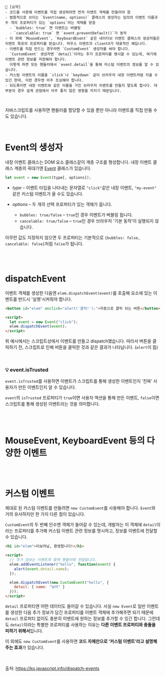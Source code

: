 ```
📍 [요약]
- 코드를 사용해 이벤트를 직접 생성하려면 먼저 이벤트 객체를 만들어야 함
- 범용적으로 쓰이는 `Event(name, options)` 클래스의 생성자는 임의의 이벤트 이름과 두 개의 프로퍼티가 있는 `options`라는 객체를 받음 
  - `bubbles: true` 면 이벤트는 버블링
  - `cancelable: true` 면 `event.preventDefault()`가 동작
- 이 외에 `MouseEvent`, `KeyboardEvent` 같은 네이티브 이벤트 클래스의 생성자들은 이벤트 특유의 프로퍼티를 받습니다. 마우스 이벤트의 clientX가 대표적인 예입니다.
- 이벤트를 직접 만드는 경우라면 `CustomEvent` 생성자를 써야 합니다. 
  `CustomEvent` 생성자엔 `detail`이라는 추가 프로퍼티를 명시할 수 있는데, 여기에 이벤트 관련 정보를 저장해야 합니다. 
  이렇게 하면 모든 핸들러에서 `event.detail`을 통해 커스텀 이벤트의 정보를 알 수 있습니다.
- 커스텀 이벤트의 이름을 `click`나 `keydown` 같이 브라우저 내장 이벤트처럼 지을 수 있긴 한데, 이런 경우엔 아주 조심해야 합니다.
- 되도록이면 내장 이벤트와 같은 이름을 가진 브라우저 이벤트를 만들지 말도록 합시다. 대부분의 경우 설계 관점에서 아주 좋지 않은 영항을 끼치기 때문입니다.
```
<br/>

자바스크립트를 사용하면 핸들러를 할당할 수 있을 뿐만 아니라 이벤트를 직접 만들 수도 있습니다. 

<br/>

# Event의 생성자
내장 이벤트 클래스는 DOM 요소 클래스같이 계층 구조를 형성합니다. 내장 이벤트 클래스 계층의 꼭대기엔 [Event](https://dom.spec.whatwg.org/#event) 클래스가 있습니다.
```js
let event = new Event(type[, options]);
```
- *type* – 이벤트 타입을 나타내는 문자열로 `"click"`같은 내장 이벤트, `"my-event"` 같은 커스텀 이벤트가 올 수도 있습니다.

- *options* – 두 개의 선택 프로퍼티가 있는 객체가 옵니다.
  - `bubbles: true/false` – `true`인 경우 이벤트가 버블링 됩니다.
  - `cancelable: true/false` – `true`인 경우 브라우저 '기본 동작’이 실행되지 않습니다. 

아무런 값도 지정하지 않으면 두 프로퍼티는 기본적으로 `{bubbles: false, cancelable: false}`처럼 `false`가 됩니다.

<br/><br/>

# dispatchEvent
이벤트 객체를 생성한 다음엔 `elem.dispatchEvent(event)`를 호출해 요소에 있는 이벤트를 반드시 '실행’시켜줘야 합니다. 
```html
<button id="elem" onclick="alert('클릭!');">자동으로 클릭 되는 버튼</button>

<script>
  let event = new Event("click");
  elem.dispatchEvent(event);
</script>
```
위 예시에서는 스크립트상에서 이벤트를 만들고 dispatch했습니다.
따라서 버튼을 클릭하기 전, 스크립트로 인해 버튼을 클릭한 것과 같은 결과가 나타납니다. (`alert`이 뜸)

<br/>

### 💡 event.isTrusted
`event.isTrusted`를 사용하면 이벤트가 스크립트를 통해 생성한 이벤트인지 ‘진짜’ 사용자가 만든 이벤트인지 알 수 있습니다.

`event`의 `isTrusted` 프로퍼티가 `true`이면 사용자 액션을 통해 만든 이벤트, `false`이면 스크립트를 통해 생성된 이벤트라는 것을 의미합니다.

<br/><br/>

# MouseEvent, KeyboardEvent 등의 다양한 이벤트

<br/><br/>

# 커스텀 이벤트
제대로 된 커스텀 이벤트를 만들려면 `new CustomEvent`를 사용해야 합니다. `Event`와 거의 유사하지만 한 가지 다른 점이 있습니다.

`CustomEvent`의 두 번째 인수엔 객체가 들어갈 수 있는데, 개발자는 이 객체에 `detail`이라는 프로퍼티를 추가해 커스텀 이벤트 관련 정보를 명시하고, 정보를 이벤트에 전달할 수 있습니다.
```html
<h1 id="elem">이보라님, 환영합니다!</h1>

<script>
  // 추가 정보는 이벤트와 함께 핸들러에 전달됩니다.
  elem.addEventListener("hello", function(event) {
    alert(event.detail.name);
  });

  elem.dispatchEvent(new CustomEvent("hello", {
    detail: { name: "보라" }
  }));
</script>
```

`detail` 프로퍼티엔 어떤 데이터도 들어갈 수 있습니다. 사실 `new Event`로 일반 이벤트를 생성한 다음 추가 정보가 담긴 프로퍼티를 이벤트 객체에 추가해주면 되기 때문에 `detail` 프로퍼티 없이도 충분히 이벤트에 원하는 정보를 추가할 수 있긴 합니다. 그런데도 `detail`이라는 특별한 프로퍼티를 사용하는 이유는 **다른 이벤트 프로퍼티와 충돌을 피하기 위해서**입니다.

이 외에도 `new CustomEvent`를 사용하면 **코드 자체만으로 '커스텀 이벤트’라고 설명해주는 효과**가 있습니다.
<br/><br/><br/>


출처: https://ko.javascript.info/dispatch-events
